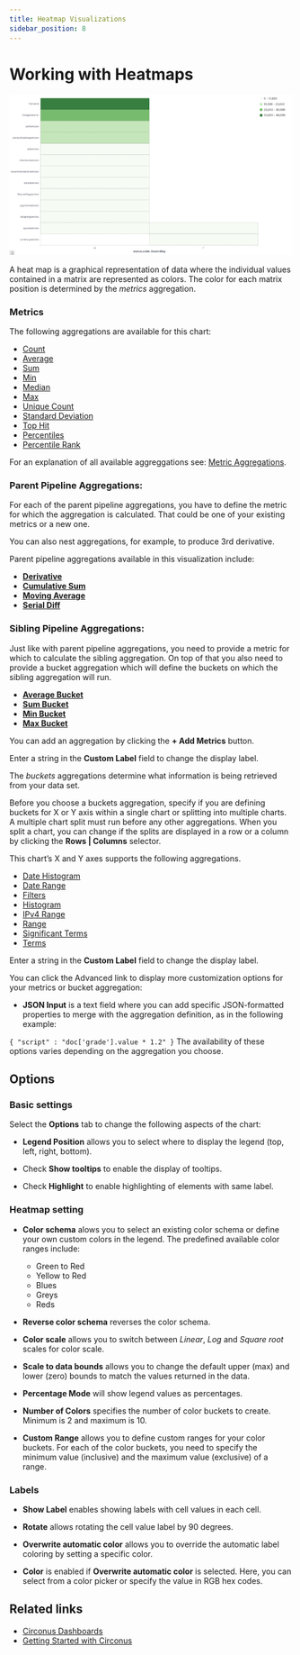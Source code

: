 ```yaml
---
title: Heatmap Visualizations
sidebar_position: 8
---
```


# Working with Heatmaps

![Heatmap Visualizations](../img/visualizations-heatmap.png)

A heat map is a graphical representation of data where the individual values contained in a matrix are represented as colors. The color for each matrix position is determined by the _metrics_ aggregation.

### Metrics

The following aggregations are available for this chart:

- [Count](/circonus3/visualizations/aggregations/metric-agg/#available-metric-aggregations)
- [Average](/circonus3/visualizations/aggregations/metric-agg/#available-metric-aggregations)
- [Sum](/circonus3/visualizations/aggregations/metric-agg/#available-metric-aggregations)
- [Min](/circonus3/visualizations/aggregations/metric-agg/#available-metric-aggregations)
- [Median](/circonus3/visualizations/aggregations/metric-agg/#available-metric-aggregations)
- [Max](/circonus3/visualizations/aggregations/metric-agg/#available-metric-aggregations)
- [Unique Count](/circonus3/visualizations/aggregations/metric-agg/#available-metric-aggregations)
- [Standard Deviation](/circonus3/visualizations/aggregations/metric-agg/#available-metric-aggregations)
- [Top Hit](/circonus3/visualizations/aggregations/metric-agg/#available-metric-aggregations)
- [Percentiles](/circonus3/visualizations/aggregations/metric-agg/#available-metric-aggregations)
- [Percentile Rank](/circonus3/visualizations/aggregations/metric-agg/#available-metric-aggregations)

For an explanation of all available aggreggations see: [Metric Aggregations](http://localhost:1313/circonus3/visualizations/aggregations/metric-agg/).

### Parent Pipeline Aggregations:

For each of the parent pipeline aggregations, you have to define the metric for which the aggregation is calculated. That could be one of your existing metrics or a new one.

You can also nest aggregations, for example, to produce 3rd derivative.

Parent pipeline aggregations available in this visualization include:

- [**Derivative**](/circonus3/visualizations/aggregations/pipeline-agg/)
- [**Cumulative Sum**](/circonus3/visualizations/aggregations/pipeline-agg/)
- [**Moving Average**](/circonus3/visualizations/aggregations/pipeline-agg/)
- [**Serial Diff**](/circonus3/visualizations/aggregations/pipeline-agg/)

### Sibling Pipeline Aggregations:

Just like with parent pipeline aggregations, you need to provide a metric for which to calculate the sibling aggregation. On top of that you also need to provide a bucket aggregation which will define the buckets on which the sibling aggregation will run.

- [**Average Bucket**](/circonus3/visualizations/aggregations/pipeline-agg/)
- [**Sum Bucket**](/circonus3/visualizations/aggregations/pipeline-agg/)
- [**Min Bucket**](/circonus3/visualizations/aggregations/pipeline-agg/)
- [**Max Bucket**](/circonus3/visualizations/aggregations/pipeline-agg/)

You can add an aggregation by clicking the **+ Add Metrics** button.

Enter a string in the **Custom Label** field to change the display label.

The _buckets_ aggregations determine what information is being retrieved from your data set.

Before you choose a buckets aggregation, specify if you are defining buckets for X or Y axis within a single chart or splitting into multiple charts. A multiple chart split must run before any other aggregations. When you split a chart, you can change if the splits are displayed in a row or a column by clicking the **Rows | Columns** selector.

This chart’s X and Y axes supports the following aggregations.

- [Date Histogram](/circonus3/visualizations/aggregations/pipeline-agg/#sibling-pipeline-aggregations)
- [Date Range](/circonus3/visualizations/aggregations/pipeline-agg/#sibling-pipeline-aggregations)
- [Filters](/circonus3/visualizations/aggregations/pipeline-agg/#sibling-pipeline-aggregations)
- [Histogram](/circonus3/visualizations/aggregations/pipeline-agg/#sibling-pipeline-aggregations)
- [IPv4 Range](/circonus3/visualizations/aggregations/pipeline-agg/#sibling-pipeline-aggregations)
- [Range](/circonus3/visualizations/aggregations/pipeline-agg/#sibling-pipeline-aggregations)
- [Significant Terms](/circonus3/visualizations/aggregations/pipeline-agg/#sibling-pipeline-aggregations)
- [Terms](/circonus3/visualizations/aggregations/pipeline-agg/#sibling-pipeline-aggregations)

Enter a string in the **Custom Label** field to change the display label.

You can click the Advanced link to display more customization options for your metrics or bucket aggregation:

- **JSON Input** is a text field where you can add specific JSON-formatted properties to merge with the aggregation definition, as in the following example:

`{ "script" : "doc['grade'].value * 1.2" }`
The availability of these options varies depending on the aggregation you choose.

## Options

### Basic settings

Select the **Options** tab to change the following aspects of the chart:

- **Legend Position** allows you to select where to display the legend (top, left, right, bottom).

- Check **Show tooltips** to enable the display of tooltips.

- Check **Highlight** to enable highlighting of elements with same label.

### Heatmap setting

- **Color schema** alows you to select an existing color schema or define your own custom colors in the legend. The predefined available color ranges include:

  - Green to Red
  - Yellow to Red
  - Blues
  - Greys
  - Reds

- **Reverse color schema** reverses the color schema.

- **Color scale** allows you to switch between _Linear_, _Log_ and _Square root_ scales for color scale.

- **Scale to data bounds** allows you to change the default upper (max) and lower (zero) bounds to match the values returned in the data.

- **Percentage Mode** will show legend values as percentages.

- **Number of Colors** specifies the number of color buckets to create. Minimum is 2 and maximum is 10.

- **Custom Range** allows you to define custom ranges for your color buckets. For each of the color buckets, you need to specify the minimum value (inclusive) and the maximum value (exclusive) of a range.

### Labels

- **Show Label** enables showing labels with cell values in each cell.

- **Rotate** allows rotating the cell value label by 90 degrees.

- **Overwrite automatic color** allows you to override the automatic label coloring by setting a specific color.

- **Color** is enabled if **Overwrite automatic color** is selected. Here, you can select from a color picker or specify the value in RGB hex codes.

## Related links

- [Circonus Dashboards](/circonus3/dashboards/introduction/)
- [Getting Started with Circonus](/circonus3/getting-started/)

